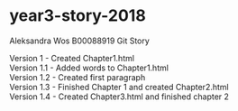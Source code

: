 # year3-story-2018
 Aleksandra Wos B00088919 Git Story

Version 1 - Created Chapter1.html
<br>
Version 1.1 - Added words to Chapter1.html
<br>
Version 1.2 - Created first paragraph
<br>
Version 1.3 - Finished Chapter 1 and created Chapter2.html
<br>
Version 1.4 - Created Chapter3.html and finished chapter 2